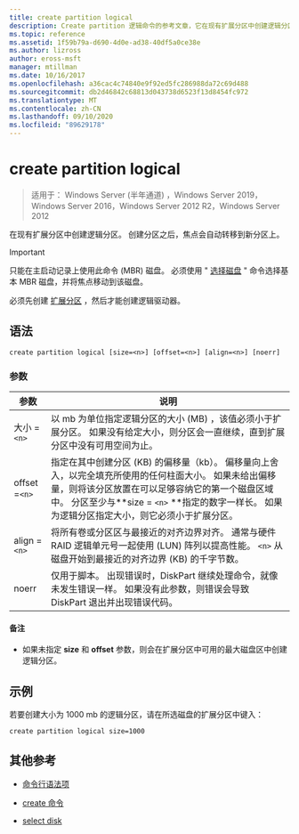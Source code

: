 ```yaml
---
title: create partition logical
description: Create partition 逻辑命令的参考文章，它在现有扩展分区中创建逻辑分区。
ms.topic: reference
ms.assetid: 1f59b79a-d690-4d0e-ad38-40df5a0ce38e
ms.author: lizross
author: eross-msft
manager: mtillman
ms.date: 10/16/2017
ms.openlocfilehash: a36cac4c74840e9f92ed5fc286988da72c69d488
ms.sourcegitcommit: db2d46842c68813d043738d6523f13d8454fc972
ms.translationtype: MT
ms.contentlocale: zh-CN
ms.lasthandoff: 09/10/2020
ms.locfileid: "89629178"
---
```

# <a name="create-partition-logical"></a>create partition logical

> 适用于： Windows Server (半年通道) ，Windows Server 2019，Windows Server 2016，Windows Server 2012 R2，Windows Server 2012

在现有扩展分区中创建逻辑分区。 创建分区之后，焦点会自动转移到新分区上。

>[!IMPORTANT]
> 只能在主启动记录上使用此命令 (MBR) 磁盘。 必须使用 " [选择磁盘](select-disk.md) " 命令选择基本 MBR 磁盘，并将焦点移动到该磁盘。
>
> 必须先创建 [扩展分区](create-partition-extended.md) ，然后才能创建逻辑驱动器。

## <a name="syntax"></a>语法

```
create partition logical [size=<n>] [offset=<n>] [align=<n>] [noerr]
```

### <a name="parameters"></a>参数

| 参数 | 说明 |
| --------- | ----------- |
| 大小 =`<n>` | 以 mb 为单位指定逻辑分区的大小 (MB) ，该值必须小于扩展分区。 如果没有给定大小，则分区会一直继续，直到扩展分区中没有可用空间为止。 |
| offset =`<n>` | 指定在其中创建分区 (KB) 的偏移量（kb）。 偏移量向上舍入，以完全填充所使用的任何柱面大小。 如果未给出偏移量，则将该分区放置在可以足够容纳它的第一个磁盘区域中。 分区至少与**size = `<n>` **指定的数字一样长。 如果为逻辑分区指定大小，则它必须小于扩展分区。 |
| align =`<n>` | 将所有卷或分区区与最接近的对齐边界对齐。 通常与硬件 RAID 逻辑单元号一起使用 (LUN) 阵列以提高性能。 `<n>` 从磁盘开始到最接近的对齐边界 (KB) 的千字节数。 |
| noerr | 仅用于脚本。 出现错误时，DiskPart 继续处理命令，就像未发生错误一样。 如果没有此参数，则错误会导致 DiskPart 退出并出现错误代码。 |

#### <a name="remarks"></a>备注

- 如果未指定 **size** 和 **offset** 参数，则会在扩展分区中可用的最大磁盘区中创建逻辑分区。

## <a name="examples"></a>示例

若要创建大小为 1000 mb 的逻辑分区，请在所选磁盘的扩展分区中键入：

```
create partition logical size=1000
```

## <a name="additional-references"></a>其他参考

- [命令行语法项](command-line-syntax-key.md)

- [create 命令](create.md)

- [select disk](select-disk.md)
